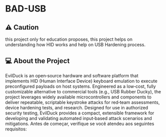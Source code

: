 # BAD-USB

## ⚠️ Caution 
this project only for education proposes, this project helps on understanding how HID works and help on USB Hardening process.

## 💻 About the Project

EvilDuck is an open‑source hardware and software platform that implements HID (Human Interface Device) keyboard emulation to execute preconfigured payloads on host systems. Engineered as a low‑cost, fully customizable alternative to commercial tools (e.g., USB Rubber Ducky), the project leverages widely available microcontrollers and components to deliver repeatable, scriptable keystroke attacks for red‑team assessments, device hardening tests, and research. Designed for use in authorized security testing, EvilDuck provides a compact, extensible framework for developing and validating automated input‑based attack scenarios and mitigations.
Antes de começar, verifique se você atendeu aos seguintes requisitos:

